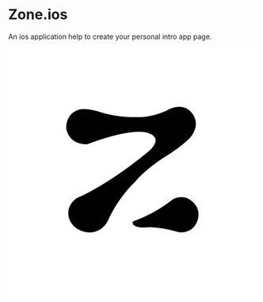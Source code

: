 # Zone.ios
An ios application help to create your personal intro app page.

![alt text](https://github.com/Dr-Do-Studio/Zone.ios/blob/master/zone_styleguide/zone-logo.jpg)
